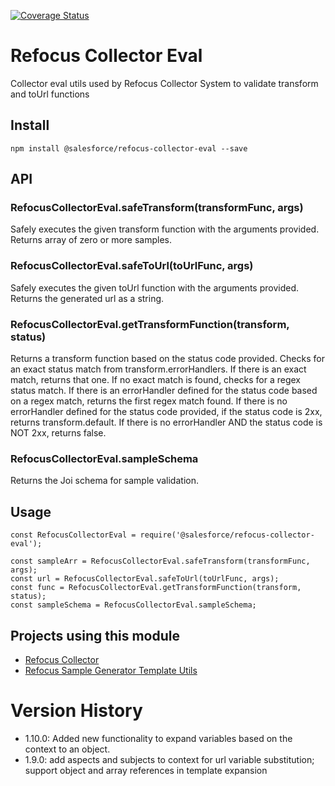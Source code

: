 [![Coverage Status](https://coveralls.io/repos/github/salesforce/refocus-collector-eval/badge.svg)](https://coveralls.io/github/salesforce/refocus-collector-eval)

# Refocus Collector Eval

Collector eval utils used by Refocus Collector System to validate transform and toUrl functions

## Install

`npm install @salesforce/refocus-collector-eval --save`

## API

### RefocusCollectorEval.safeTransform(transformFunc, args)

Safely executes the given transform function with the arguments provided. Returns array of zero or more samples.

### RefocusCollectorEval.safeToUrl(toUrlFunc, args)

Safely executes the given toUrl function with the arguments provided. Returns the generated url as a string.

### RefocusCollectorEval.getTransformFunction(transform, status)

Returns a transform function based on the status code provided. Checks for an exact status match from transform.errorHandlers. If there is an exact match, returns that one. If no exact match is found, checks for a regex status match. If there is an errorHandler defined for the status code based on a regex match, returns the first regex match found. If there is no errorHandler defined for the status code provided, if the status code is 2xx, returns transform.default. If there is no errorHandler AND the status code is NOT 2xx, returns false.

### RefocusCollectorEval.sampleSchema

Returns the Joi schema for sample validation.

## Usage

```
const RefocusCollectorEval = require('@salesforce/refocus-collector-eval');

const sampleArr = RefocusCollectorEval.safeTransform(transformFunc, args);
const url = RefocusCollectorEval.safeToUrl(toUrlFunc, args);
const func = RefocusCollectorEval.getTransformFunction(transform, status);
const sampleSchema = RefocusCollectorEval.sampleSchema;
```

## Projects using this module

- [Refocus Collector](https://github.com/salesforce/refocus-collector)
- [Refocus Sample Generator Template Utils](https://github.com/salesforce/refocus-sample-generator-template-utils)

# Version History
- 1.10.0: Added new functionality to expand variables based on the context to an object.
- 1.9.0: add aspects and subjects to context for url variable substitution; support object and array references in template expansion
